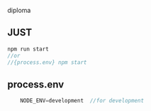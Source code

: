 diploma

## JUST
``` javascript
npm run start
//or 
//{process.env} npm start
```

## process.env
``` javascript
    NODE_ENV=development  //for development
```
